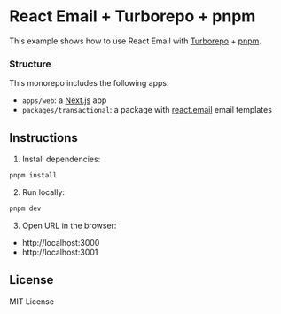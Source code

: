 # React Email + Turborepo + pnpm

This example shows how to use React Email with [Turborepo](https://turbo.build) + [pnpm](https://pnpm.io/pt/).

### Structure

This monorepo includes the following apps:

- `apps/web`: a [Next.js](https://nextjs.org) app
- `packages/transactional`: a package with [react.email](https://react.email) email templates

## Instructions

1. Install dependencies:

  ```sh
pnpm install
  ```

2. Run locally:

  ```sh
pnpm dev
  ```

3. Open URL in the browser:

* http://localhost:3000
* http://localhost:3001

## License

MIT License
